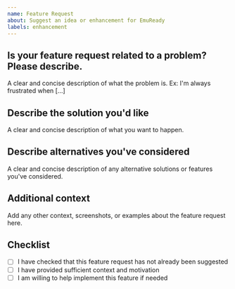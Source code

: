 ```yaml
---
name: Feature Request
about: Suggest an idea or enhancement for EmuReady
labels: enhancement
---
```


## Is your feature request related to a problem? Please describe.
A clear and concise description of what the problem is. Ex: I'm always frustrated when [...]

## Describe the solution you'd like
A clear and concise description of what you want to happen.

## Describe alternatives you've considered
A clear and concise description of any alternative solutions or features you've considered.

## Additional context
Add any other context, screenshots, or examples about the feature request here.

## Checklist
- [ ] I have checked that this feature request has not already been suggested
- [ ] I have provided sufficient context and motivation
- [ ] I am willing to help implement this feature if needed 